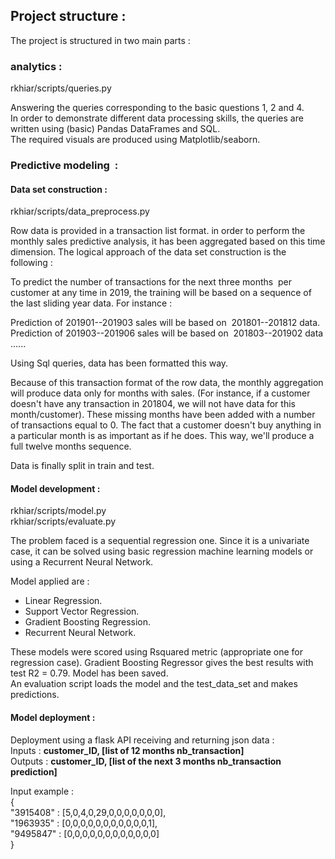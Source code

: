 ## Project structure :
The project is structured in two main parts :

### analytics :  
rkhiar/scripts/queries.py

Answering the queries corresponding to the basic questions 1, 2 and 4.  
In order to demonstrate different data processing skills, the queries are written using (basic) Pandas DataFrames and SQL.  
The required visuals are produced using Matplotlib/seaborn.

### Predictive modeling  : 

#### Data set construction :
rkhiar/scripts/data_preprocess.py  

Row data is provided in a transaction list format. in order to perform the monthly sales predictive analysis, it has been aggregated based on this time dimension.
The logical approach of the data set construction is the following :  

To predict the number of transactions for the next three months  per customer at any time in 2019, the training will be based on a sequence of the last sliding year data. For instance : 

Prediction of 201901--201903 sales will be based on  201801--201812 data.  
Prediction of 201903--201906 sales will be based on  201803--201902 data ......  

Using Sql queries, data has been formatted this way.  

Because of this transaction format of the row data, the monthly aggregation will produce data only for months with sales. (For instance, if a customer doesn't have any transaction in 201804, we will not have data for this month/customer). These missing months have been added with a number of transactions equal to 0. The fact that a customer doesn't buy anything in a particular month is as important as if he does. 
This way, we'll produce a full twelve months sequence.  

Data is finally split in train and test.  


#### Model development : 
rkhiar/scripts/model.py  
rkhiar/scripts/evaluate.py  

The problem faced is a sequential regression one.
Since it is a univariate case, it can be solved using basic regression machine learning models or using a Recurrent Neural Network.

Model applied are : 
- Linear Regression.
- Support Vector Regression.
- Gradient Boosting Regression.
- Recurrent Neural Network.

These models were scored using Rsquared metric (appropriate one for regression case).
Gradient Boosting Regressor gives the best results with test R2 = 0.79. Model has been saved.  
An evaluation script loads the model and the test_data_set and makes predictions.

#### Model deployment : 
Deployment using a flask API receiving and returning json data :  
Inputs  :  **customer_ID, [list of 12 months nb_transaction]**  
Outputs  :  **customer_ID, [list of the next 3 months nb_transaction prediction]**  

Input example :  
{  
      "3915408" : [5,0,4,0,29,0,0,0,0,0,0,0],  
      "1963935" : [0,0,0,0,0,0,0,0,0,0,0,1],  
      "9495847" : [0,0,0,0,0,0,0,0,0,0,0,0]  
}  
  

